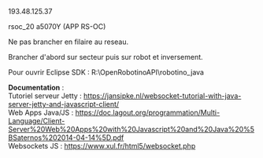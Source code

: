 193.48.125.37

rsoc_20   a5070Y (APP RS-OC)      

Ne pas brancher en filaire au reseau.

Brancher d'abord sur secteur puis sur robot et inversement.

Pour ouvrir Eclipse SDK : R:\OpenRobotinoAPI\robotino_java

**Documentation** :  
Tutoriel serveur Jetty : https://jansipke.nl/websocket-tutorial-with-java-server-jetty-and-javascript-client/  
Web Apps Java/JS : https://doc.lagout.org/programmation/Multi-Language/Client-Server%20Web%20Apps%20with%20Javascript%20and%20Java%20%5BSaternos%202014-04-14%5D.pdf  
Websockets JS : https://www.xul.fr/html5/websocket.php  
